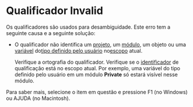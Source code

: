 
# Qualificador Invalid

Os qualificadores são usados para desambiguidade. Este erro tem a seguinte causa e a seguinte solução:



- O qualificador não identifica um [projeto](b8bdf64f-5920-1ae9-16d0-b26d09524a30.md), um [módulo](b8bdf64f-5920-1ae9-16d0-b26d09524a30.md), um objeto ou uma [variável](b8bdf64f-5920-1ae9-16d0-b26d09524a30.md) do[tipo definido pelo usuário](b8bdf64f-5920-1ae9-16d0-b26d09524a30.md) no[escopo](b8bdf64f-5920-1ae9-16d0-b26d09524a30.md) atual.
    
    Verifique a ortografia do qualificador. Verifique se o [identificador](b8bdf64f-5920-1ae9-16d0-b26d09524a30.md) de qualificação está no escopo atual. Por exemplo, uma variável do tipo definido pelo usuário em um módulo **Private** só estará visível nesse módulo.
    

Para saber mais, selecione o item em questão e pressione F1 (no Windows) ou AJUDA (no Macintosh).
